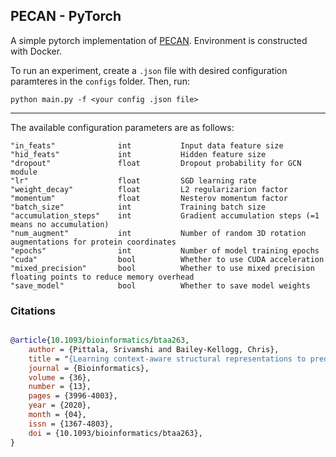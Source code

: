 ## PECAN - PyTorch

A simple pytorch implementation of [PECAN](https://doi.org/10.1101/658054).
Environment is constructed with Docker.

To run an experiment, create a `.json` file with desired configuration paramteres in the `configs` folder. Then, run: 
```
python main.py -f <your config .json file>
```

---

The available configuration parameters are as follows:
```
"in_feats"              int           Input data feature size
"hid_feats"             int           Hidden feature size
"dropout"               float         Dropout probability for GCN module
"lr"                    float         SGD learning rate
"weight_decay"          float         L2 regularizarion factor
"momentum"              float         Nesterov momentum factor
"batch_size"            int           Training batch size
"accumulation_steps"    int           Gradient accumulation steps (=1 means no accumulation)
"num_augment"           int           Number of random 3D rotation augmentations for protein coordinates
"epochs"                int           Number of model training epochs
"cuda"                  bool          Whether to use CUDA acceleration
"mixed_precision"       bool          Whether to use mixed precision floating points to reduce memory overhead
"save_model"            bool          Whether to save model weights
```

### Citations

```bibtex

@article{10.1093/bioinformatics/btaa263,
    author = {Pittala, Srivamshi and Bailey-Kellogg, Chris},
    title = "{Learning context-aware structural representations to predict antigen and antibody binding interfaces}",
    journal = {Bioinformatics},
    volume = {36},
    number = {13},
    pages = {3996-4003},
    year = {2020},
    month = {04},
    issn = {1367-4803},
    doi = {10.1093/bioinformatics/btaa263},
}
```


